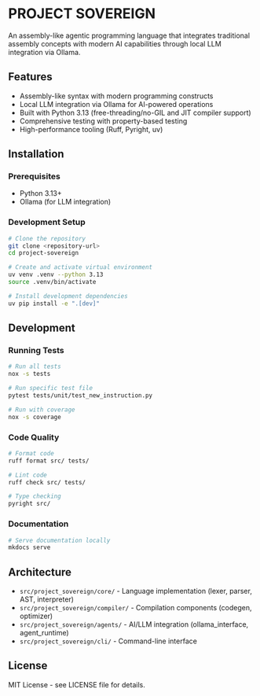 # PROJECT SOVEREIGN

An assembly-like agentic programming language that integrates traditional assembly concepts with modern AI capabilities through local LLM integration via Ollama.

## Features

- Assembly-like syntax with modern programming constructs
- Local LLM integration via Ollama for AI-powered operations
- Built with Python 3.13 (free-threading/no-GIL and JIT compiler support)
- Comprehensive testing with property-based testing
- High-performance tooling (Ruff, Pyright, uv)

## Installation

### Prerequisites

- Python 3.13+
- Ollama (for LLM integration)

### Development Setup

```bash
# Clone the repository
git clone <repository-url>
cd project-sovereign

# Create and activate virtual environment
uv venv .venv --python 3.13
source .venv/bin/activate

# Install development dependencies
uv pip install -e ".[dev]"
```

## Development

### Running Tests

```bash
# Run all tests
nox -s tests

# Run specific test file
pytest tests/unit/test_new_instruction.py

# Run with coverage
nox -s coverage
```

### Code Quality

```bash
# Format code
ruff format src/ tests/

# Lint code
ruff check src/ tests/

# Type checking
pyright src/
```

### Documentation

```bash
# Serve documentation locally
mkdocs serve
```

## Architecture

- `src/project_sovereign/core/` - Language implementation (lexer, parser, AST, interpreter)
- `src/project_sovereign/compiler/` - Compilation components (codegen, optimizer)
- `src/project_sovereign/agents/` - AI/LLM integration (ollama_interface, agent_runtime)
- `src/project_sovereign/cli/` - Command-line interface

## License

MIT License - see LICENSE file for details.